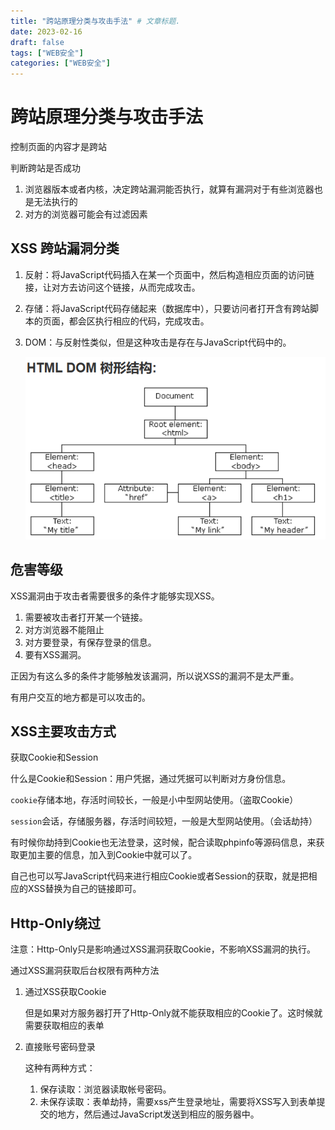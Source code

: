 ```yaml
---
title: "跨站原理分类与攻击手法" # 文章标题.
date: 2023-02-16
draft: false
tags: ["WEB安全"]
categories: ["WEB安全"]
---
```


# 跨站原理分类与攻击手法

控制页面的内容才是跨站

判断跨站是否成功

1. 浏览器版本或者内核，决定跨站漏洞能否执行，就算有漏洞对于有些浏览器也是无法执行的
2. 对方的浏览器可能会有过滤因素

## XSS 跨站漏洞分类

1. 反射：将JavaScript代码插入在某一个页面中，然后构造相应页面的访问链接，让对方去访问这个链接，从而完成攻击。

2. 存储：将JavaScript代码存储起来（数据库中），只要访问者打开含有跨站脚本的页面，都会区执行相应的代码，完成攻击。

3. DOM：与反射性类似，但是这种攻击是存在与JavaScript代码中的。

   ![HTML-DOM树](./HTML-DOM树.png)

## 危害等级

XSS漏洞由于攻击者需要很多的条件才能够实现XSS。

1. 需要被攻击者打开某一个链接。
2. 对方浏览器不能阻止
3. 对方要登录，有保存登录的信息。
4. 要有XSS漏洞。

正因为有这么多的条件才能够触发该漏洞，所以说XSS的漏洞不是太严重。

有用户交互的地方都是可以攻击的。

## XSS主要攻击方式

获取Cookie和Session

什么是Cookie和Session：用户凭据，通过凭据可以判断对方身份信息。

`cookie`存储本地，存活时间较长，一般是小中型网站使用。（盗取Cookie）

`session`会话，存储服务器，存活时间较短，一般是大型网站使用。（会话劫持）

有时候你劫持到Cookie也无法登录，这时候，配合读取phpinfo等源码信息，来获取更加主要的信息，加入到Cookie中就可以了。

自己也可以写JavaScript代码来进行相应Cookie或者Session的获取，就是把相应的XSS替换为自己的链接即可。

## Http-Only绕过

注意：Http-Only只是影响通过XSS漏洞获取Cookie，不影响XSS漏洞的执行。

通过XSS漏洞获取后台权限有两种方法

1. 通过XSS获取Cookie

   但是如果对方服务器打开了Http-Only就不能获取相应的Cookie了。这时候就需要获取相应的表单

2. 直接账号密码登录

   这种有两种方式：

   1. 保存读取：浏览器读取帐号密码。
   2. 未保存读取：表单劫持，需要xss产生登录地址，需要将XSS写入到表单提交的地方，然后通过JavaScript发送到相应的服务器中。

